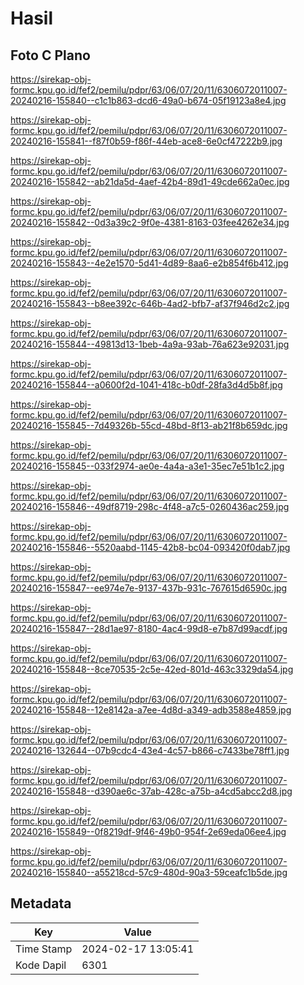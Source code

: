 # Hasil

## Foto C Plano

https://sirekap-obj-formc.kpu.go.id/fef2/pemilu/pdpr/63/06/07/20/11/6306072011007-20240216-155840--c1c1b863-dcd6-49a0-b674-05f19123a8e4.jpg

https://sirekap-obj-formc.kpu.go.id/fef2/pemilu/pdpr/63/06/07/20/11/6306072011007-20240216-155841--f87f0b59-f86f-44eb-ace8-6e0cf47222b9.jpg

https://sirekap-obj-formc.kpu.go.id/fef2/pemilu/pdpr/63/06/07/20/11/6306072011007-20240216-155842--ab21da5d-4aef-42b4-89d1-49cde662a0ec.jpg

https://sirekap-obj-formc.kpu.go.id/fef2/pemilu/pdpr/63/06/07/20/11/6306072011007-20240216-155842--0d3a39c2-9f0e-4381-8163-03fee4262e34.jpg

https://sirekap-obj-formc.kpu.go.id/fef2/pemilu/pdpr/63/06/07/20/11/6306072011007-20240216-155843--4e2e1570-5d41-4d89-8aa6-e2b854f6b412.jpg

https://sirekap-obj-formc.kpu.go.id/fef2/pemilu/pdpr/63/06/07/20/11/6306072011007-20240216-155843--b8ee392c-646b-4ad2-bfb7-af37f946d2c2.jpg

https://sirekap-obj-formc.kpu.go.id/fef2/pemilu/pdpr/63/06/07/20/11/6306072011007-20240216-155844--49813d13-1beb-4a9a-93ab-76a623e92031.jpg

https://sirekap-obj-formc.kpu.go.id/fef2/pemilu/pdpr/63/06/07/20/11/6306072011007-20240216-155844--a0600f2d-1041-418c-b0df-28fa3d4d5b8f.jpg

https://sirekap-obj-formc.kpu.go.id/fef2/pemilu/pdpr/63/06/07/20/11/6306072011007-20240216-155845--7d49326b-55cd-48bd-8f13-ab21f8b659dc.jpg

https://sirekap-obj-formc.kpu.go.id/fef2/pemilu/pdpr/63/06/07/20/11/6306072011007-20240216-155845--033f2974-ae0e-4a4a-a3e1-35ec7e51b1c2.jpg

https://sirekap-obj-formc.kpu.go.id/fef2/pemilu/pdpr/63/06/07/20/11/6306072011007-20240216-155846--49df8719-298c-4f48-a7c5-0260436ac259.jpg

https://sirekap-obj-formc.kpu.go.id/fef2/pemilu/pdpr/63/06/07/20/11/6306072011007-20240216-155846--5520aabd-1145-42b8-bc04-093420f0dab7.jpg

https://sirekap-obj-formc.kpu.go.id/fef2/pemilu/pdpr/63/06/07/20/11/6306072011007-20240216-155847--ee974e7e-9137-437b-931c-767615d6590c.jpg

https://sirekap-obj-formc.kpu.go.id/fef2/pemilu/pdpr/63/06/07/20/11/6306072011007-20240216-155847--28d1ae97-8180-4ac4-99d8-e7b87d99acdf.jpg

https://sirekap-obj-formc.kpu.go.id/fef2/pemilu/pdpr/63/06/07/20/11/6306072011007-20240216-155848--8ce70535-2c5e-42ed-801d-463c3329da54.jpg

https://sirekap-obj-formc.kpu.go.id/fef2/pemilu/pdpr/63/06/07/20/11/6306072011007-20240216-155848--12e8142a-a7ee-4d8d-a349-adb3588e4859.jpg

https://sirekap-obj-formc.kpu.go.id/fef2/pemilu/pdpr/63/06/07/20/11/6306072011007-20240216-132644--07b9cdc4-43e4-4c57-b866-c7433be78ff1.jpg

https://sirekap-obj-formc.kpu.go.id/fef2/pemilu/pdpr/63/06/07/20/11/6306072011007-20240216-155848--d390ae6c-37ab-428c-a75b-a4cd5abcc2d8.jpg

https://sirekap-obj-formc.kpu.go.id/fef2/pemilu/pdpr/63/06/07/20/11/6306072011007-20240216-155849--0f8219df-9f46-49b0-954f-2e69eda06ee4.jpg

https://sirekap-obj-formc.kpu.go.id/fef2/pemilu/pdpr/63/06/07/20/11/6306072011007-20240216-155840--a55218cd-57c9-480d-90a3-59ceafc1b5de.jpg


## Metadata

| Key        | Value               |
| ---------- | ------------------- |
| Time Stamp | 2024-02-17 13:05:41 |
| Kode Dapil | 6301                |



